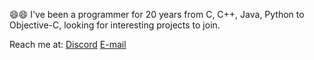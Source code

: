 😄😄
I've been a programmer for 20 years from C, C++, Java, Python to Objective-C, looking for interesting projects to join.

Reach me at:
[Discord](https://discord.com/channels/@zekele_win)
[E-mail](zekele.win@proton.me)
